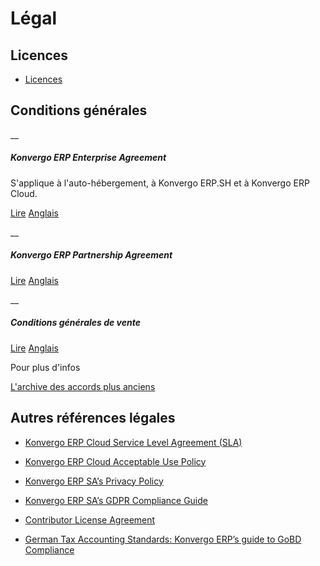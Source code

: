 #  Légal 

##  Licences 

  * [ Licences ](legal/licenses#licenses)

##  Conditions générales 

__

##### Konvergo ERP Enterprise Agreement

S'applique à l'auto-hébergement, à Konvergo ERP.SH et à Konvergo ERP Cloud.

[Lire](legal/terms/i18n/enterprise_fr)
[Anglais](../legal/terms/enterprise)

__

##### Konvergo ERP Partnership Agreement

[Lire](legal/terms/i18n/partnership_fr)
[Anglais](legal/terms/partnership)

__

##### Conditions générales de vente

[Lire](legal/terms/i18n/terms_of_sale_fr)
[Anglais](legal/terms/terms_of_sale)

<div class="alert alert-go_to">
<p class="alert-title">
            Pour plus d'infos
            </p>
<p>
<a href="https://drive.google.com/open?id=1skSTsdAPOBlaIWi_hUkL3tfaoi8Qdspu" target="_blank">L'archive des accords plus anciens</a>
</p>
</div>

##  Autres références légales 

  * [Konvergo ERP Cloud Service Level Agreement (SLA)](https://www.odoo.com/cloud-sla)

  * [Konvergo ERP Cloud Acceptable Use Policy](https://www.odoo.com/acceptable-use)

  * [Konvergo ERP SA’s Privacy Policy](https://www.odoo.com/privacy)

  * [Konvergo ERP SA’s GDPR Compliance Guide](https://www.odoo.com/gdpr)

  * [ Contributor License Agreement ](legal/cla#cla)

  * [ German Tax Accounting Standards: Konvergo ERP’s guide to GoBD Compliance ](applications/finance/accounting/fiscal_localizations/localizations/germany#germany-gobd)

